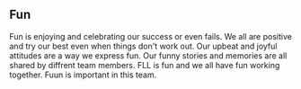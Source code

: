 ## Fun

Fun is enjoying and celebrating our success or even fails. We all are positive and try our best even when things don't work out. 
Our upbeat and joyful attitudes are a way we express fun. Our funny stories and memories are all shared by diffrent team members. 
FLL is fun and we all have fun working together. Fuun is important in this team.

